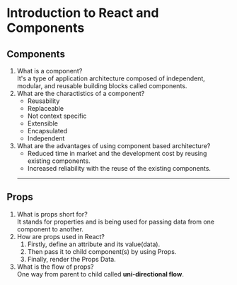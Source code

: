 # Introduction to React and Components
## Components
1) What is a component?  
It's a type of application architecture composed of independent, modular, and reusable building blocks called components.
2) What are the charactistics of a component?  
   - Reusability
   - Replaceable
   - Not context specific 
   - Extensible 
   - Encapsulated 
   - Independent
3) What are the advantages of using component based architecture?  
   - Reduced time in market and the development cost by reusing existing components.
   - Increased reliability with the reuse of the existing components.
   ---
## Props
1) What is props short for?  
It stands for properties and is being used for passing data from one component to another.
2) How are props used in React?  
   1) Firstly, define an attribute and its value(data).
   2) Then pass it to child component(s) by using Props.
   3) Finally, render the Props Data.
3) What is the flow of props?  
One way from parent to child called **uni-directional flow**.
